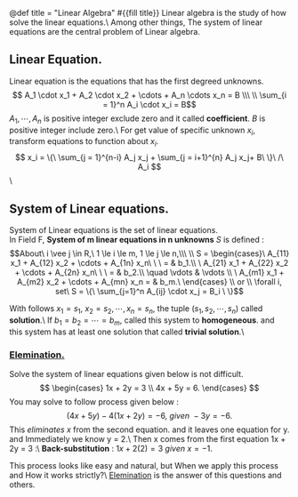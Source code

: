 @def title = "Linear Algebra"
#{{fill title}}
Linear algebra is the study of how solve the linear equations.\\
Among other things, The system of linear equations are the central problem of Linear algebra.

## Linear Equation.
Linear equation is the equations that has the first degreed unknowns.
$$ A_1 \cdot x_1 + A_2 \cdot x_2 + \cdots + A_n \cdots x_n = B \\\ \\ \sum_{i = 1}^n A_i \cdot x_i = B$$
$A_1, \cdots, A_n$ is positive integer exclude zero and it called **coefficient**. $B$ is positive integer include zero.\\
For get value of specific unknown $x_i$, transform equations to function about $x_i$.
$$ x_i = \{\ \sum_{j = 1}^{n-i} A_j  x_j + \sum_{j = i+1}^{n} A_j x_j+ B\ \}\ /\ A_i $$
\\ 


## System of Linear equations.
System of Linear equations is the set of linear equations.\
In Field F, **System of m linear equations in n unknowns** $S$ is defined :
$$About\ i \vee j \in R,\ 1 \le i \le m, 1 \le j \le n,\\\ \\
S = \begin{cases}\ A_{11} x_1 + A_{12} x_2 + \cdots + A_{1n} x_n\ \ \ = & b_1.\\
\ A_{21} x_1 + A_{22} x_2 + \cdots + A_{2n} x_n\ \ \ = & b_2.\\
\quad \vdots & \vdots \\
\ A_{m1} x_1 + A_{m2} x_2 + \cdots + A_{mn} x_n = & b_m.\ \end{cases} \\ or \\
\forall i, set\ S = \{\ \sum_{j=1}^n A_{ij} \cdot x_j = B_i \ \}$$

With follows $x_1 = s_1,\ x_2 = s_2, \cdots, x_n = s_n$, the tuple $(s_1, s_2, \cdots, s_n)$ called **solution**.\\
If $b_1 = b_2 = \cdots = b_m$, called this system to **homogeneous**. and this system has at least one solution that called **trivial solution**.\\

### [Elemination.](/linear_algebra/elemination/)
Solve the system of linear equations given below is not difficult.
$$ \begin{cases} 1x + 2y = 3 \\ 4x + 5y = 6. \end{cases} $$
You may solve to follow process given below :
$$ (4x + 5y) - 4(1x + 2y) = -6,\ given\ -3y = -6. $$
This _eliminates_ $x$ from the second equation. and it leaves one equation for y. and Immediately we know y = 2.\\
Then x comes from the first equation 1x + 2y = 3 :\\
**Back-substitution** : $1x + 2(2) = 3\ given\ x = -1$.

This process looks like easy and natural, but When we apply this process and How it works strictly?\\
[Elemination](/linear_algebra/elemination/) is the answer of this questions and others.
